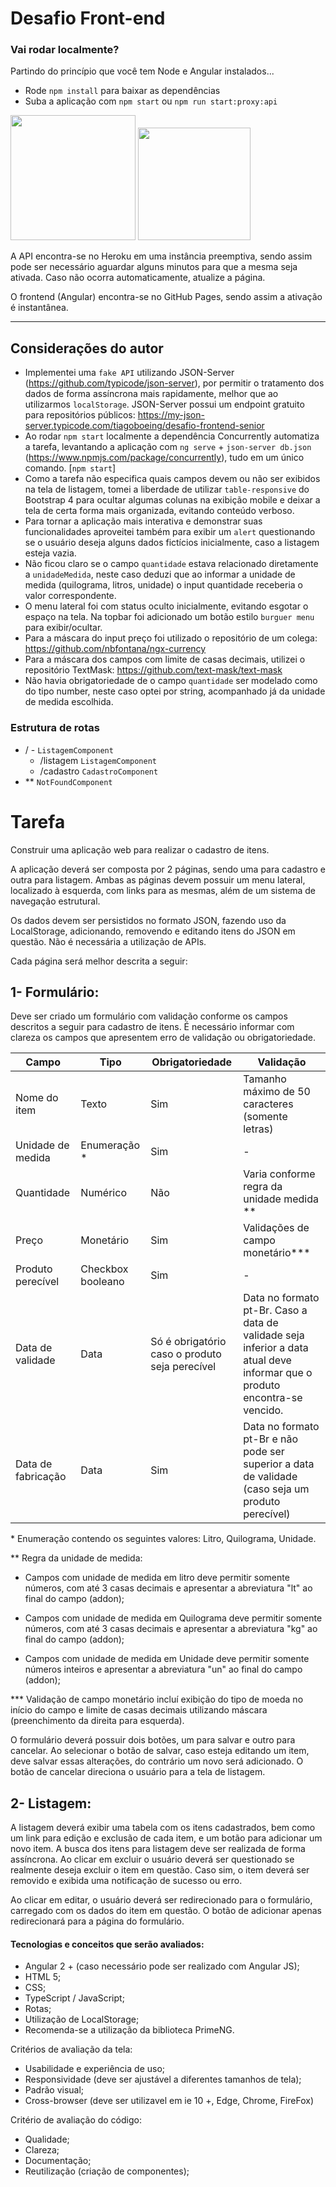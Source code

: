 # Desafio Front-end
### Vai rodar localmente? 
Partindo do princípio que você tem Node e Angular instalados...
- Rode `npm install` para baixar as dependências
- Suba a aplicação com `npm start` ou `npm run start:proxy:api`

<img src="https://res.cloudinary.com/practicaldev/image/fetch/s--7f5GjxUW--/c_limit%2Cf_auto%2Cfl_progressive%2Cq_auto%2Cw_880/https://thepracticaldev.s3.amazonaws.com/i/c29t9uc8roz8g9rddbqs.png" width="200"/>
<img src="https://0ebdc219a6018a0b4949-5cd5d2f3f64eaf0eb4e05aee819f5378.ssl.cf5.rackcdn.com/workflows/deploy-to-github-pages/cover-deploy-to-github-pages.png" width="180"/>

A API encontra-se no Heroku em uma instância preemptiva, sendo assim pode ser necessário aguardar alguns minutos para que a mesma seja ativada. Caso não ocorra automaticamente, atualize a página.

O frontend (Angular) encontra-se no GitHub Pages, sendo assim a ativação é instantânea.

<hr>

## Considerações do autor

- Implementei uma `fake API` utilizando JSON-Server (https://github.com/typicode/json-server), por permitir o tratamento dos dados de forma assíncrona mais rapidamente, melhor que ao utilizarmos `localStorage`. JSON-Server possui um endpoint gratuito para repositórios públicos: https://my-json-server.typicode.com/tiagoboeing/desafio-frontend-senior
- Ao rodar `npm start` localmente a dependência Concurrently automatiza a tarefa, levantando a aplicação com `ng serve` + `json-server db.json` (https://www.npmjs.com/package/concurrently), tudo em um único comando. [`npm start`]
- Como a tarefa não especifica quais campos devem ou não ser exibidos na tela de listagem, tomei a liberdade de utilizar `table-responsive` do Bootstrap 4 para ocultar algumas colunas na exibição mobile e deixar a tela de certa forma mais organizada, evitando conteúdo verboso.
- Para tornar a aplicação mais interativa e demonstrar suas funcionalidades aproveitei também para exibir um `alert` questionando se o usuário deseja alguns dados fictícios inicialmente, caso a listagem esteja vazia.
- Não ficou claro se o campo `quantidade` estava relacionado diretamente a `unidadeMedida`, neste caso deduzi que ao informar a unidade de medida (quilograma, litros, unidade) o input quantidade receberia o valor correspondente.
- O menu lateral foi com status oculto inicialmente, evitando esgotar o espaço na tela. Na topbar foi adicionado um botão estilo `burguer menu` para exibir/ocultar. 
- Para a máscara do input preço foi utilizado o repositório de um colega: https://github.com/nbfontana/ngx-currency
- Para a máscara dos campos com limite de casas decimais, utilizei o repositório TextMask: https://github.com/text-mask/text-mask
- Não havia obrigatoriedade de o campo `quantidade` ser modelado como do tipo number, neste caso optei por string, acompanhado já da unidade de medida escolhida.
  

### Estrutura de rotas
- / - `ListagemComponent`
    - /listagem `ListagemComponent`
    - /cadastro `CadastroComponent`
- ** `NotFoundComponent`


# Tarefa

Construir uma aplicação web para realizar o cadastro de itens.

A aplicação deverá ser composta por 2 páginas, sendo uma para cadastro e outra para listagem. Ambas as páginas devem possuir um menu lateral, localizado à esquerda, com links para as mesmas, além de um sistema de navegação estrutural.

Os dados devem ser persistidos no formato JSON, fazendo uso da LocalStorage, adicionando, removendo e editando itens do JSON em questão. Não é necessária a utilização de APIs.

Cada página será melhor descrita a seguir:

## 1- Formulário:
Deve ser criado um formulário com validação conforme os campos descritos a seguir para cadastro de itens. É necessário informar com clareza os campos que apresentem erro de validação ou obrigatoriedade.

| Campo | Tipo | Obrigatoriedade | Validação |
| --- | --- | --- | --- |
| Nome do item | Texto | Sim | Tamanho máximo de 50 caracteres (somente letras) |
| Unidade de medida | Enumeração \* | Sim | - |
| Quantidade | Numérico | Não | Varia conforme regra da unidade medida \*\* |
| Preço | Monetário | Sim | Validações de campo monetário\*\*\* |
| Produto perecível | Checkbox booleano | Sim | - |
| Data de validade | Data | Só é obrigatório caso o produto seja perecível | Data no formato pt-Br. Caso a data de validade seja inferior a data atual deve informar que o produto encontra-se vencido. |
| Data de fabricação | Data | Sim | Data no formato pt-Br e não pode ser superior a data de validade (caso seja um produto perecível) |

\* Enumeração contendo os seguintes valores: Litro, Quilograma, Unidade.

\*\* Regra da unidade de medida:

- Campos com unidade de medida em litro deve permitir somente números, com até 3 casas decimais e apresentar a abreviatura &quot;lt&quot; ao final do campo (addon);

- Campos com unidade de medida em Quilograma deve permitir somente números, com até 3 casas decimais e apresentar a abreviatura &quot;kg&quot; ao final do campo (addon);

- Campos com unidade de medida em Unidade deve permitir somente números inteiros e apresentar a abreviatura &quot;un&quot; ao final do campo (addon);

\*\*\* Validação de campo monetário incluí exibição do tipo de moeda no início do campo e limite de casas decimais utilizando máscara (preenchimento da direita para esquerda).

O formulário deverá possuir dois botões, um para salvar e outro para cancelar. Ao selecionar o botão de salvar, caso esteja editando um item, deve salvar essas alterações, do contrário um novo será adicionado. O botão de cancelar direciona o usuário para a tela de listagem.

## 2- Listagem:

A listagem deverá exibir uma tabela com os itens cadastrados, bem como um link para edição e exclusão de cada item, e um botão para adicionar um novo item. A busca dos itens para listagem deve ser realizada de forma assíncrona. Ao clicar em excluir o usuário deverá ser questionado se realmente deseja excluir o item em questão. Caso sim, o item deverá ser removido e exibida uma notificação de sucesso ou erro.

Ao clicar em editar, o usuário deverá ser redirecionado para o formulário, carregado com os dados do item em questão. O botão de adicionar apenas redirecionará para a página do formulário.

#### Tecnologias e conceitos que serão avaliados:

- Angular 2 + (caso necessário pode ser realizado com Angular JS);
- HTML 5;
- CSS;
- TypeScript / JavaScript;
- Rotas;
- Utilização de LocalStorage;
- Recomenda-se a utilização da biblioteca PrimeNG.

Critérios de avaliação da tela:

- Usabilidade e experiência de uso;
- Responsividade (deve ser ajustável a diferentes tamanhos de tela);
- Padrão visual;
- Cross-browser (deve ser utilizavel em ie 10 +, Edge, Chrome, FireFox)

Critério de avaliação do código:

- Qualidade;
- Clareza;
- Documentação;
- Reutilização (criação de componentes);
